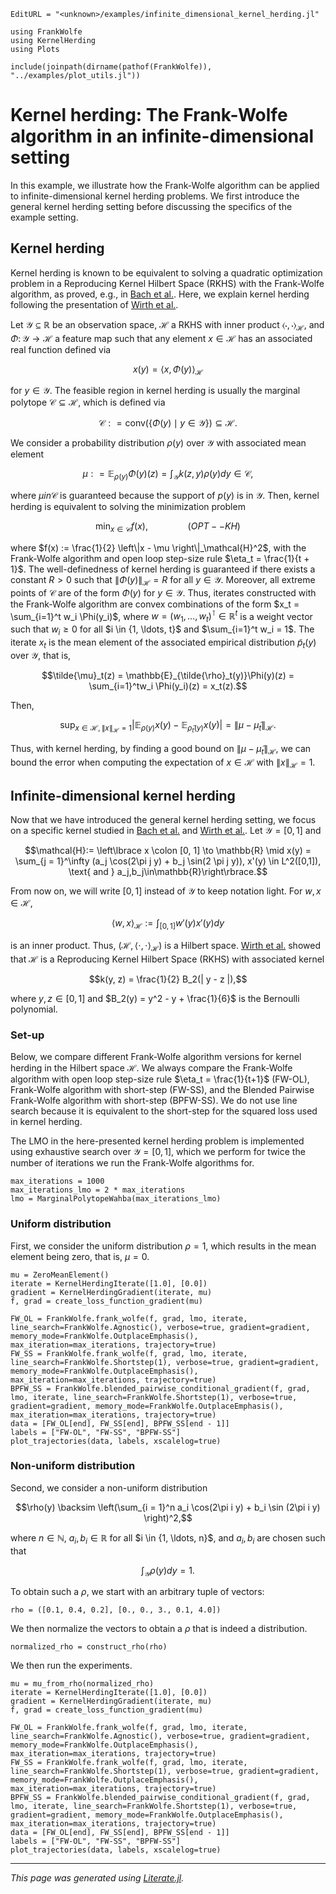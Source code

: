 ```@meta
EditURL = "<unknown>/examples/infinite_dimensional_kernel_herding.jl"
```

````@example infinite_dimensional_kernel_herding
using FrankWolfe
using KernelHerding
using Plots

include(joinpath(dirname(pathof(FrankWolfe)), "../examples/plot_utils.jl"))
````

# Kernel herding: The Frank-Wolfe algorithm in an infinite-dimensional setting

In this example, we illustrate how the Frank-Wolfe algorithm can be applied to infinite-dimensional kernel herding problems.
We first introduce the general kernel herding setting before discussing the specifics of the example setting.

## Kernel herding

Kernel herding is known to be equivalent to solving a quadratic optimization problem in a
Reproducing Kernel Hilbert Space (RKHS) with the
Frank-Wolfe algorithm, as proved, e.g., in [Bach et al.](https://icml.cc/2012/papers/683.pdf). Here, we explain kernel herding following the presentation of [Wirth et al.](https://arxiv.org/pdf/2205.12838.pdf).

Let $\mathcal{Y} \subseteq \mathbb{R}$ be an observation space, $\mathcal{H}$ a RKHS with
inner product $\langle \cdot, \cdot \rangle_\mathcal{H}$, and
$\Phi \colon \mathcal{Y} \to \mathcal{H}$ a feature map such that any element $x\in \mathcal{H}$ has an associated real
function defined via

```math
x(y) = \langle x, \Phi(y)\rangle_\mathcal{H}
```
for $y\in \mathcal{Y}$. The feasible region in kernel herding is usually the marginal polytope $\mathcal{C}\subseteq \mathcal{H}$, which
is defined via
```math
\mathcal{C} : = \text{conv}\left(\lbrace \Phi(y) \mid y \in \mathcal{Y} \rbrace\right) \subseteq \mathcal{H}.
```
We consider a probability distribution $\rho(y)$ over $\mathcal{Y}$ with associated mean element
```math
\mu : = \mathbb{E}_{\rho(y)} \Phi(y)(z) = \int_{\mathcal{Y}} k(z, y) \rho(y) dy \in \mathcal{C},
```
where $\mu in \mathcal{C}$ is guaranteed because the support of $p(y)$ is in $\mathcal{Y}$.
Then, kernel herding is equivalent to solving the minimization problem
```math
\min_{x\in \mathcal{C}} f(x), \qquad \qquad (OPT--KH)
```
where $f(x) := \frac{1}{2} \left\|x - \mu \right\|_\mathcal{H}^2$, with the Frank-Wolfe algorithm and open loop step-size rule
$\eta_t = \frac{1}{t + 1}$.
The well-definedness of kernel herding is guaranteed if there exists a constant $R > 0$ such that
$\|\Phi(y)\|_\mathcal{H} = R$ for all $y\in \mathcal{Y}$.
Moreover, all extreme points of $\mathcal{C}$ are of the form $\Phi(y)$ for $y\in \mathcal{Y}$. Thus, iterates constructed with the
Frank-Wolfe algorithm
are convex combinations of the form $x_t = \sum_{i=1}^t w_i \Phi(y_i)$, where $w =(w_1, \ldots, w_t)^\intercal \in \mathbb{R}^t$
is a weight
vector such that $w_i \geq 0$ for all $i \in \{1, \ldots, t}$ and $\sum_{i=1}^t w_i = 1$.
The iterate
$x_t$ is the mean element of the associated empirical distribution $\tilde{p}_t(y)$ over $\mathcal{Y}$, that is,
```math
\tilde{\mu}_t(z) = \mathbb{E}_{\tilde{\rho}_t(y)}\Phi(y)(z) = \sum_{i=1}^tw_i \Phi(y_i)(z) = x_t(z).
```
Then,
```math
\sup_{x\in \mathcal{H}, \|x\|_\mathcal{H} = 1} \lvert \mathbb{E}_{\rho (y)} x(y) - \mathbb{E}_{\tilde{\rho}_t(y)} x(y) \rvert = \|\mu - \tilde{\mu}_t\|_\mathcal{H}.
```
Thus, with kernel herding, by finding a good bound on $\|\mu - \tilde{\mu}_t\|_\mathcal{H}$, we can bound the error when computing the
expectation of $x\in \mathcal{H}$ with $\|x\|_\mathcal{H} = 1$.
## Infinite-dimensional kernel herding
Now that we have introduced the general kernel herding setting, we focus on a specific kernel studied in [Bach et al.](https://icml.cc/2012/papers/683.pdf)
and [Wirth et al.](https://arxiv.org/pdf/2205.12838.pdf).
Let $\mathcal{Y} = [0, 1]$ and
```math
\mathcal{H}:= \left\lbrace x \colon [0, 1] \to \mathbb{R} \mid x(y) = \sum_{j = 1}^\infty (a_j \cos(2\pi j y) + b_j \sin(2 \pi j y)), x'(y) \in L^2([0,1]), \text{ and } a_j,b_j\in\mathbb{R}\right\rbrace.
```
From now on, we will write $[0, 1]$ instead of $\mathcal{Y}$ to keep notation light. For $w, x \in \mathcal{H}$,
```math
\langle w, x \rangle_\mathcal{H} := \int_{[0,1]} w'(y)x'(y)dy
```
is an inner product. Thus, $(\mathcal{H}, \langle \cdot, \cdot \rangle_{\mathcal{H}})$ is a Hilbert space.
[Wirth et al.](https://arxiv.org/pdf/2205.12838.pdf) showed that $\mathcal{H}$ is a Reproducing Kernel Hilbert Space (RKHS) with
associated kernel
```math
k(y, z) = \frac{1}{2} B_2(| y - z |),
```
where $y,z\in [0, 1]$ and $B_2(y) = y^2 - y + \frac{1}{6}$ is the Bernoulli polynomial.

### Set-up
Below, we compare different Frank-Wolfe algorithm versions for kernel herding in the Hilbert space $\mathcal{H}$.
We always compare the Frank-Wolfe algorithm with open loop step-size rule $\eta_t = \frac{1}{t+1}$ (FW-OL),
Frank-Wolfe algorithm with short-step (FW-SS), and the Blended Pairwise Frank-Wolfe algorithm with short-step (BPFW-SS).
We do not use line search because it is equivalent to the short-step for the squared loss used in kernel herding.

The LMO in the here-presented kernel herding problem is implemented using exhaustive search over $\mathcal{Y} = [0, 1]$, which we perform
for twice the number of iterations we run the Frank-Wolfe algorithms for.

````@example infinite_dimensional_kernel_herding
max_iterations = 1000
max_iterations_lmo = 2 * max_iterations
lmo = MarginalPolytopeWahba(max_iterations_lmo)
````

### Uniform distribution
First, we consider the uniform distribution $\rho = 1$, which results in the mean element being zero, that is, $\mu = 0$.

````@example infinite_dimensional_kernel_herding
mu = ZeroMeanElement()
iterate = KernelHerdingIterate([1.0], [0.0])
gradient = KernelHerdingGradient(iterate, mu)
f, grad = create_loss_function_gradient(mu)

FW_OL = FrankWolfe.frank_wolfe(f, grad, lmo, iterate, line_search=FrankWolfe.Agnostic(), verbose=true, gradient=gradient, memory_mode=FrankWolfe.OutplaceEmphasis(), max_iteration=max_iterations, trajectory=true)
FW_SS = FrankWolfe.frank_wolfe(f, grad, lmo, iterate, line_search=FrankWolfe.Shortstep(1), verbose=true, gradient=gradient, memory_mode=FrankWolfe.OutplaceEmphasis(), max_iteration=max_iterations, trajectory=true)
BPFW_SS = FrankWolfe.blended_pairwise_conditional_gradient(f, grad, lmo, iterate, line_search=FrankWolfe.Shortstep(1), verbose=true, gradient=gradient, memory_mode=FrankWolfe.OutplaceEmphasis(), max_iteration=max_iterations, trajectory=true)
data = [FW_OL[end], FW_SS[end], BPFW_SS[end - 1]]
labels = ["FW-OL", "FW-SS", "BPFW-SS"]
plot_trajectories(data, labels, xscalelog=true)
````

### Non-uniform distribution
Second, we consider a non-uniform distribution
```math
\rho(y) \backsim \left(\sum_{i = 1}^n a_i \cos(2\pi i y) + b_i \sin (2\pi i y) \right)^2,
```
where $n\in \mathbb{N}$, $a_i,b_i \in \mathbb{R}$ for all $i \in \{1, \ldots, n}$, and $a_i, b_i$ are chosen such that
```math
\int_{\mathcal{Y}} \rho(y) dy = 1.
```
To obtain such a $\rho$, we start with an arbitrary tuple of vectors:

````@example infinite_dimensional_kernel_herding
rho = ([0.1, 0.4, 0.2], [0., 0., 3., 0.1, 4.0])
````

We then normalize the vectors to obtain a $\rho$ that is indeed a distribution.

````@example infinite_dimensional_kernel_herding
normalized_rho = construct_rho(rho)
````

We then run the experiments.

````@example infinite_dimensional_kernel_herding
mu = mu_from_rho(normalized_rho)
iterate = KernelHerdingIterate([1.0], [0.0])
gradient = KernelHerdingGradient(iterate, mu)
f, grad = create_loss_function_gradient(mu)

FW_OL = FrankWolfe.frank_wolfe(f, grad, lmo, iterate, line_search=FrankWolfe.Agnostic(), verbose=true, gradient=gradient, memory_mode=FrankWolfe.OutplaceEmphasis(), max_iteration=max_iterations, trajectory=true)
FW_SS = FrankWolfe.frank_wolfe(f, grad, lmo, iterate, line_search=FrankWolfe.Shortstep(1), verbose=true, gradient=gradient, memory_mode=FrankWolfe.OutplaceEmphasis(), max_iteration=max_iterations, trajectory=true)
BPFW_SS = FrankWolfe.blended_pairwise_conditional_gradient(f, grad, lmo, iterate, line_search=FrankWolfe.Shortstep(1), verbose=true, gradient=gradient, memory_mode=FrankWolfe.OutplaceEmphasis(), max_iteration=max_iterations, trajectory=true)
data = [FW_OL[end], FW_SS[end], BPFW_SS[end - 1]]
labels = ["FW-OL", "FW-SS", "BPFW-SS"]
plot_trajectories(data, labels, xscalelog=true)
````

---

*This page was generated using [Literate.jl](https://github.com/fredrikekre/Literate.jl).*

